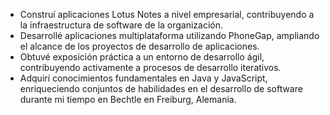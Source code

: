 - Construí aplicaciones Lotus Notes a nivel empresarial, contribuyendo a la infraestructura de software de la organización.
- Desarrollé aplicaciones multiplataforma utilizando PhoneGap, ampliando el alcance de los proyectos de desarrollo de aplicaciones.
- Obtuvé exposición práctica a un entorno de desarrollo ágil, contribuyendo activamente a procesos de desarrollo iterativos.
- Adquirí conocimientos fundamentales en Java y JavaScript, enriqueciendo conjuntos de habilidades en el desarrollo de software durante mi tiempo en Bechtle en Freiburg, Alemania.